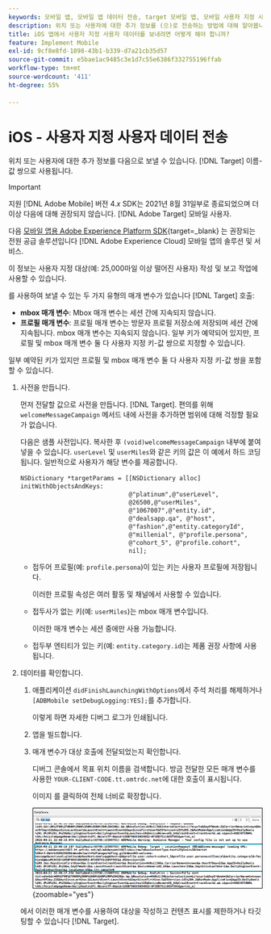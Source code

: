 ```yaml
---
keywords: 모바일 앱, 모바일 앱 데이터 전송, target 모바일 앱, 모바일 사용자 지정 사용자 데이터, 모바일 앱 사용자 지정 데이터
description: 위치 또는 사용자에 대한 추가 정보를 (으)로 전송하는 방법에 대해 알아봅니다. [!DNL Adobe Target] 를 이름-값 쌍으로 사용하여 사용자 지정 대상을 작성할 수 있습니다.
title: iOS 앱에서 사용자 지정 사용자 데이터를 보내려면 어떻게 해야 합니까?
feature: Implement Mobile
exl-id: 9cf8e8fd-1898-43b1-b339-d7a21cb35d57
source-git-commit: e5bae1ac9485c3e1d7c55e6386f332755196ffab
workflow-type: tm+mt
source-wordcount: '411'
ht-degree: 55%

---
```


# iOS - 사용자 지정 사용자 데이터 전송

위치 또는 사용자에 대한 추가 정보를 다음으로 보낼 수 있습니다. [!DNL Target] 이름-값 쌍으로 사용됩니다.

>[!IMPORTANT]
>
>지원 [!DNL Adobe Mobile] 버전 4.*x* SDK는 2021년 8월 31일부로 종료되었으며 더 이상 다음에 대해 권장되지 않습니다. [!DNL Adobe Target] 모바일 사용자.
>
>다음 [모바일 앱용 Adobe Experience Platform SDK](https://developer.adobe.com/client-sdks/documentation/){target=_blank} 는 권장되는 전원 공급 솔루션입니다 [!DNL Adobe Experience Cloud] 모바일 앱의 솔루션 및 서비스.

이 정보는 사용자 지정 대상(예: 25,000마일 이상 떨어진 사용자) 작성 및 보고 작업에 사용할 수 있습니다.

를 사용하여 보낼 수 있는 두 가지 유형의 매개 변수가 있습니다 [!DNL Target] 호출:

* **mbox 매개 변수**: Mbox 매개 변수는 세션 간에 지속되지 않습니다.
* **프로필 매개 변수**: 프로필 매개 변수는 방문자 프로필 저장소에 저장되며 세션 간에 지속됩니다. mbox 매개 변수는 지속되지 않습니다. 일부 키가 예약되어 있지만, 프로필 및 mbox 매개 변수 둘 다 사용자 지정 키-값 쌍으로 지정할 수 있습니다.

일부 예약된 키가 있지만 프로필 및 mbox 매개 변수 둘 다 사용자 지정 키-값 쌍을 포함할 수 있습니다.

1. 사전을 만듭니다.

   먼저 전달할 값으로 사전을 만듭니다. [!DNL Target]. 편의를 위해 `welcomeMessageCampaign` 메서드 내에 사전을 추가하면 범위에 대해 걱정할 필요가 없습니다.

   다음은 샘플 사전입니다. 복사한 후 `(void)welcomeMessageCampaign` 내부에 붙여넣을 수 있습니다. `userLevel` 및 `userMiles`와 같은 키의 값은 이 예에서 하드 코딩됩니다. 일반적으로 사용자가 해당 변수를 제공합니다.

   ```
   NSDictionary *targetParams = [[NSDictionary alloc] initWithObjectsAndKeys: 
                                 @"platinum",@"userLevel", 
                                 @26500,@"userMiles", 
                                 @"1067007",@"entity.id", 
                                 @"dealsapp.qa", @"host", 
                                 @"fashion",@"entity.categoryId", 
                                 @"millenial", @"profile.persona", 
                                 @"cohort_5", @"profile.cohort", 
                                 nil];
   ```

   * 접두어 프로필(예: `profile.persona`)이 있는 키는 사용자 프로필에 저장됩니다.

     이러한 프로필 속성은 여러 활동 및 채널에서 사용할 수 있습니다.

   * 접두사가 없는 키(예: `userMiles`)는 mbox 매개 변수입니다.

     이러한 매개 변수는 세션 중에만 사용 가능합니다.

   * 접두부 엔티티가 있는 키(예: `entity.category.id`)는 제품 권장 사항에 사용됩니다.

1. 데이터를 확인합니다.
   1. 애플리케이션 `didFinishLaunchingWithOptions`에서 주석 처리를 해제하거나 `[ADBMobile setDebugLogging:YES];`를 추가합니다.

      이렇게 하면 자세한 디버그 로그가 인쇄됩니다.
   1. 앱을 빌드합니다.
   1. 매개 변수가 대상 호출에 전달되었는지 확인합니다.

      디버그 콘솔에서 목표 위치 이름을 검색합니다. 방금 전달한 모든 매개 변수를 사용한 `YOUR-CLIENT-CODE.tt.omtrdc.net`에 대한 호출이 표시됩니다.

      이미지 를 클릭하여 전체 너비로 확장합니다.

      ![디버그 콘솔의 Target 위치](/help/dev/implement/mobile/assets/mobile-debug.png "디버그 콘솔의 Target 위치"){zoomable=&quot;yes&quot;}

   에서 이러한 매개 변수를 사용하여 대상을 작성하고 컨텐츠 표시를 제한하거나 타깃팅할 수 있습니다 [!DNL Target].
